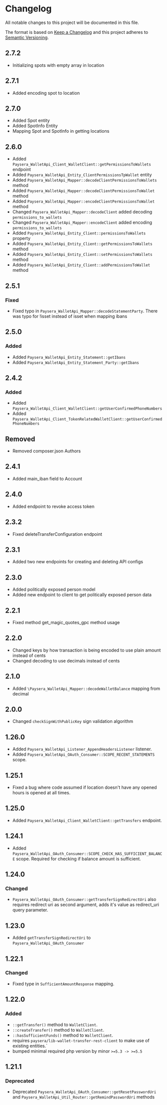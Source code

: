# Changelog
All notable changes to this project will be documented in this file.

The format is based on [Keep a Changelog](http://keepachangelog.com/en/1.0.0/)
and this project adheres to [Semantic Versioning](http://semver.org/spec/v2.0.0.html).

## 2.7.2
- Initializing spots with empty array in location

## 2.7.1
- Added encoding spot to location

## 2.7.0
- Added Spot entity
- Added SpotInfo Entity
- Mapping Spot and SpotInfo in getting locations

## 2.6.0
- Added `Paysera_WalletApi_Client_WalletClient::getPermissionsToWallets` endpoint
- Added `Paysera_WalletApi_Entity_ClientPermissionsTpWallet` entity
- Added `Paysera_WalletApi_Mapper::decodeClientPermissionsToWallets` method
- Added `Paysera_WalletApi_Mapper::decodeClientPermissionsToWallet` method
- Added `Paysera_WalletApi_Mapper::encodeClientPermissionsToWallet` method
- Changed `Paysera_WalletApi_Mapper::decodeClient` added decoding `permissions_to_wallets`
- Changed `Paysera_WalletApi_Mapper::encodeClient` added encoding `permissions_to_wallets`
- Added `Paysera_WalletApi_Entity_Client::permissionsToWallets` property
- Added `Paysera_WalletApi_Entity_Client::getPermissionsToWallets` method
- Added `Paysera_WalletApi_Entity_Client::setPermissionsToWallets` method
- Added `Paysera_WalletApi_Entity_Client::addPermissionsToWallet` method

## 2.5.1
### Fixed
- Fixed typo in `Paysera_WalletApi_Mapper::decodeStatementParty`. There was typo for !isset instead of isset when mapping ibans

## 2.5.0
### Added
- Added `Paysera_WalletApi_Entity_Statement::getIbans`
- Added `Paysera_WalletApi_Entity_Statement_Party::getIbans`

## 2.4.2
### Added
- Added `Paysera_WalletApi_Client_WalletClient::getUserConfirmedPhoneNumbers`
- Added `Paysera_WalletApi_Client_TokenRelatedWalletClient::getUserConfirmedPhoneNumbers`

## Removed
- Removed composer.json Authors

## 2.4.1
- Added main_iban field to Account

## 2.4.0
- Added endpoint to revoke access token

## 2.3.2
- Fixed deleteTransferConfiguration endpoint

## 2.3.1
- Added two new endpoints for creating and deleting API configs

## 2.3.0
- Added politically exposed person model
- Added new endpoint to client to get politically exposed person data

## 2.2.1
- Fixed method get_magic_quotes_gpc method usage

## 2.2.0
- Changed keys by how transaction is being encoded to use plain amount instead of cents
- Changed decoding to use decimals instead of cents

## 2.1.0
- Added `\Paysera_WalletApi_Mapper::decodeWalletBalance` mapping from decimal

## 2.0.0
- Changed `checkSignWithPublicKey` sign validation algorithm

## 1.26.0
- Added `Paysera_WalletApi_Listener_AppendHeadersListener` listener.
- Added `Paysera_WalletApi_OAuth_Consumer::SCOPE_RECENT_STATEMENTS` scope.

## 1.25.1
- Fixed a bug where code assumed if location doesn't have any opened hours is opened at all times.


## 1.25.0
- Added `Paysera_WalletApi_Client_WalletClient::getTransfers` endpoint.

## 1.24.1
- Added `Paysera_WalletApi_OAuth_Consumer::SCOPE_CHECK_HAS_SUFFICIENT_BALANCE` scope. Required for checking if balance amount is sufficient.

## 1.24.0
### Changed
- `Paysera_WalletApi_OAuth_Consumer::getTransferSignRedirectUri` also requires redirect uri as second argument, adds it's value as redirect_uri query parameter.

## 1.23.0
- Added `getTransferSignRedirectUri` to `Paysera_WalletApi_OAuth_Consumer`

## 1.22.1
### Changed
- Fixed type in `SufficientAmountResponse` mapping.

## 1.22.0
### Added
- `::getTransfer()` method to `WalletClient`.
- `::createTransfer()` method to `WalletClient`.
- `::hasSufficientFunds()` method to `WalletClient`.
- requires `paysera/lib-wallet-transfer-rest-client` to make use of existing entities.`
- bumped minimal required php version by minor `>=5.3 -> >=5.5`

## 1.21.1
### Deprecated
- Deprecated `Paysera_WalletApi_OAuth_Consumer::getResetPasswordUri` and `Paysera_WalletApi_Util_Router::getRemindPasswordUri` methods
